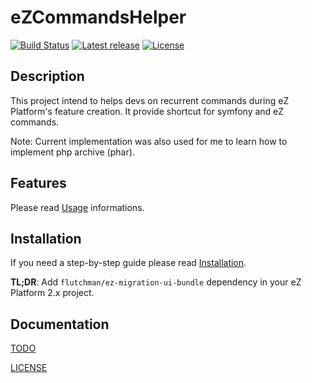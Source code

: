 # eZCommandsHelper

[![Build Status](https://img.shields.io/travis/flutchman/eZCommandsHelper.svg?style=flat-square)](https://travis-ci.org/flutchman/eZCommandsHelper)
[![Latest release](https://img.shields.io/github/release/flutchman/eZCommandsHelper.svg?style=flat-square)](https://github.com/flutchman/eZCommandsHelper/releases)
[![License](https://img.shields.io/packagist/l/flutchman/ez-commands-helper.svg?style=flat-square)](LICENSE)

## Description

This project intend to helps devs on recurrent commands during eZ Platform's feature creation. 
It provide shortcut for symfony and eZ commands.

Note: Current implementation was also used for me to learn how to implement php archive (phar).

## Features 

Please read [Usage](docs/USAGE.md) informations.

## Installation

If you need a step-by-step guide please read [Installation](docs/INSTALL.md).

**TL;DR**: Add `flutchman/ez-migration-ui-bundle` dependency in your eZ Platform 2.x project.

## Documentation

[TODO](docs/TODO.md)

[LICENSE](LICENSE)
